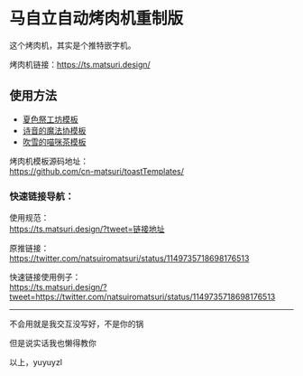# 马自立自动烤肉机重制版

这个烤肉机，其实是个推特嵌字机。



烤肉机链接：https://ts.matsuri.design/


## 使用方法

- [夏色祭工坊模板](https://ts.matsuri.design/?template=https://raw.githubusercontent.com/cn-matsuri/toastTemplates/master/matsuri.txt)
- [诗音的魔法协模板](https://ts.matsuri.design/?template=https://raw.githubusercontent.com/cn-matsuri/toastTemplates/master/shion.txt)
- [吹雪的喵咪茶模板](https://ts.matsuri.design/?template=https://raw.githubusercontent.com/cn-matsuri/toastTemplates/master/fubuki.txt)

烤肉机模板源码地址：  
https://github.com/cn-matsuri/toastTemplates/


### 快速链接导航：  

使用规范：  
https://ts.matsuri.design/?tweet=链接地址

原推链接：  
https://twitter.com/natsuiromatsuri/status/1149735718698176513

快速链接使用例子：  
https://ts.matsuri.design/?tweet=https://twitter.com/natsuiromatsuri/status/1149735718698176513


-------------------------------------------------

不会用就是我交互没写好，不是你的锅

但是说实话我也懒得教你

以上，yuyuyzl
